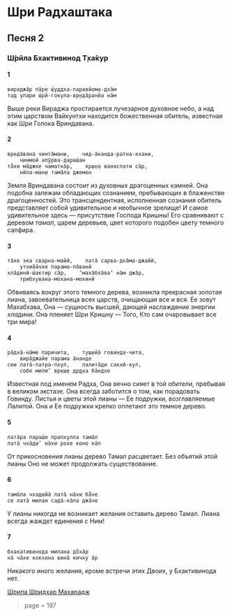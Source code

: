 # Шри Радхаштака

## Песня 2

### Ш́рӣла Бхактивинод Т̣ха̄кур

#### 1

    вираджа̄р па̄ре ш́уддха-паравйома-дха̄м
    тад упари ш́рӣ-гокула-вр̣нда̄ран̣йа на̄м

Выше реки Вираджа простирается лучезарное духовное небо, а над этим царством Вайкунтхи находится божественная обитель, известная как Шри Голока Вриндавана.

#### 2

    вр̣нда̄вана чинта̄ман̣и,    чид-а̄нанда-ратна-кхани,
        чинмой апӯрва-дараш́ан
    та̐хи ма̄джхе чаматка̄р,    кр̣ш̣н̣а ванаспати са̄р,
        нӣла-ман̣и тама̄ла джемон

Земля Вриндавана состоит из духовных драгоценных камней. Она подобна залежам обладающих сознанием, пребывающих в блаженстве драгоценностей. Это трансцендентная, исполненная сознания обитель представляет собой удивительное и необычное зрелище! И самое удивительное здесь — присутствие Господа Кришны! Его сравнивают с деревом *тамал*, царем деревьев, цвет которого подобен цвету темного сапфира.

#### 3

    та̄хе эка сварна-майӣ,    лата̄ сарва-дха̄ма-джайӣ,
        утхийа̄чхе парама-па̄ванӣ
    хла̄динӣ-ш́актир са̄р,    ‘маха̄бха̄ва’ на̄м джа̄р,
        трибхувана-мохана-мохинӣ

Обвиваясь вокруг этого темного дерева, возникла прекрасная золотая лиана, завоевательница всех царств, очищающая все и вся. Ее зовут Махабхава, Она — сущность высшей, дающей наслаждение энергии *хладини*. Она пленяет Шри Кришну — Того, Кто сам очаровывает все три мира!

#### 4

    ра̄дха̄-на̄ме паричита,    туш̣ийа̄ говинда-чита,
        вира̄джайе парама а̄нанде
    сеи лата̄-патра-пхул,    лалита̄ди сакхӣ-кул,
        собе мили’ вр̣кш̣е др̣д̣ха ба̄ндхе

Известная под именем Радха, Она вечно сияет в той обители, пребывая в великом экстазе. Она всегда заботится о том, как порадовать Говинду. Листья и цветы этой лианы — Ее подружки, возглавляемые Лалитой. Она и Ее подружки крепко оплетают это темное дерево.

#### 5

    лата̄ра параш́е прапхулла тама̄л
    лата̄ чха̄д̣и’ на̄хи рохе коно ка̄л

От прикосновения лианы дерево Тамал расцветает. Без объятий этой лианы Оно не может продолжать существование.

#### 6

    тама̄ла чхад̣ийа̄ лата̄ на̄хи ба̄̐че
    се лата̄ милан сада̄-ка̄ла джа̄че

У лианы никогда не возникает желания оставить дерево Тамал. Лиана всегда жаждет единения с Ним!

#### 7

    бхакативинода милана до̐ха̄р
    на̄ ча̄хе кокхона вина̄ кичху а̄р

Никакого иного желания, кроме встречи этих Двоих, у Бхактивинода нет.

[Шрила Шридхар Махарадж](https://soundcloud.com/bharatimaharaj/sridhar-maharaj-and-govinda-1)


> page = 197